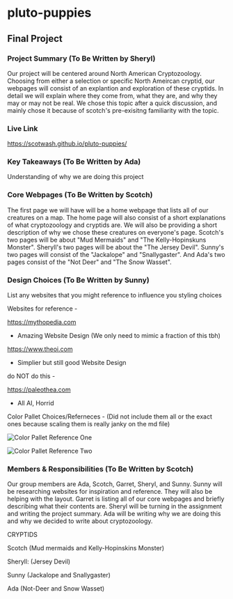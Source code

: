 # pluto-puppies

## Final Project

### Project Summary (To Be Written by Sheryl)

Our project will be centered around North American Cryptozoology. Choosing from either a selection or specific North Ameircan cryptid, our webpages will consist of an explantion and exploration of these cryptids. In detail we will explain where they come from, what they are, and why they may or may not be real. We chose this topic after a quick discussion, and mainly chose it because of scotch's pre-exisitng familiarity with the topic.

### Live Link

https://scotwash.github.io/pluto-puppies/

### Key Takeaways (To Be Written by Ada)

Understanding of why we are doing this project

### Core Webpages (To Be Written by Scotch)

The first page we will have will be a home webpage that lists all of our creatures on a map. The home page will also consist of a short explanations of what cryptozoology and cryptids are. We will also be providing a short description of why we chose these creatures on everyone's page. Scotch's two pages will be about "Mud Mermaids" and "The Kelly-Hopinskuns Monster". Sheryll's two pages will be about the "The Jersey Devil". Sunny's two pages will consist of the "Jackalope" and "Snallygaster". And Ada's two pages consist of the "Not Deer" and "The Snow Wasset".

### Design Choices (To Be Written by Sunny)

List any websites that you might reference to influence you styling choices

Websites for reference -

https://mythopedia.com

- Amazing Website Design (We only need to mimic a fraction of this tbh)

https://www.theoi.com

- Simplier but still good Website Design

do NOT do this -

https://paleothea.com

- All AI, Horrid

Color Pallet Choices/Referneces -
(Did not include them all or the exact ones because scaling them is really janky on the md file)

![Color Pallet Reference One](https://i.etsystatic.com/6429581/r/il/ea4655/5135707909/il_570xN.5135707909_97po.jpg)

![Color Pallet Reference Two](https://www.texasstandard.org/wp-content/uploads/2023/10/CryptidofTexas-1-240x300.png)

### Members & Responsibilities (To Be Written by Scotch)

Our group members are Ada, Scotch, Garret, Sheryl, and Sunny. Sunny will be researching websites for inspiration and reference. They will also be helping with the layout. Garret is listing all of our core webpages and briefly describing what their contents are. Sheryl will be turning in the assignment and writing the project summary. Ada will be writing why we are doing this and why we decided to write about cryptozoology.

CRYPTIDS

Scotch (Mud mermaids and Kelly-Hopinskins Monster)

Sheryll: (Jersey Devil)

Sunny (Jackalope and Snallygaster)

Ada (Not-Deer and Snow Wasset)
